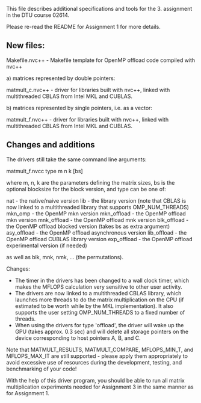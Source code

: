 This file describes additional specifications and tools for the 3. assignment in 
the DTU course 02614.

Please re-read the README for Assignment 1 for more details.

New files:
----------

Makefile.nvc++   - Makefile template for OpenMP offload code compiled with nvc++

a) matrices represented by double pointers:

matmult_c.nvc++  - driver for libraries built with nvc++, linked with
                   multithreaded CBLAS from Intel MKL and CUBLAS.

b) matrices represented by single pointers, i.e. as a vector:

matmult_f.nvc++  - driver for libraries built with nvc++, linked with
                   multithreaded CBLAS from Intel MKL and CUBLAS.

Changes and additions
---------------------

The drivers still take the same command line arguments:

matmult_f.nvcc type m n k [bs]

where m, n, k are the parameters defining the matrix sizes, bs is the
optional blocksize for the block version, and type can be one of:

nat           - the native/naive version
lib           - the library version (note that CBLAS is now linked to a
                multithreaded library that supports OMP_NUM_THREADS)
mkn_omp       - the OpenMP mkn version
mkn_offload   - the OpenMP offload mkn version
mnk_offload   - the OpenMP offload mnk version
blk_offload   - the OpenMP offload blocked version (takes bs as extra argument)
asy_offload   - the OpenMP offload asynchronous version
lib_offload   - the OpenMP offload CUBLAS library version
exp_offload   - the OpenMP offload experimental version (if needed)

as well as blk, mnk, nmk, ... (the permutations).

Changes:
 * The timer in the drivers has been changed to a wall clock timer, which 
   makes the MFLOPS calculation very sensitive to other user activity. 
 * The drivers are now linked to a multithreaded CBLAS library, which launches 
   more threads to do the matrix multiplication on the CPU (if estimated to be 
   worth while by the MKL implementation). It also supports the user setting
   OMP_NUM_THREADS to a fixed number of threads.
 * When using the drivers for type 'offload', the driver will wake up the
   GPU (takes approx. 0.3 sec) and will delete all storage pointers on the
   device corresponding to host pointers A, B, and C.

Note that MATMULT_RESULTS, MATMULT_COMPARE, MFLOPS_MIN_T, and MFLOPS_MAX_IT are
still supported - please apply them appropriately to avoid excessive use of
resources during the development, testing, and benchmarking of your code!

With the help of this driver program, you should be able to run all matrix 
multiplication experiments needed for Assignment 3 in the same manner as for
Assignment 1. 
